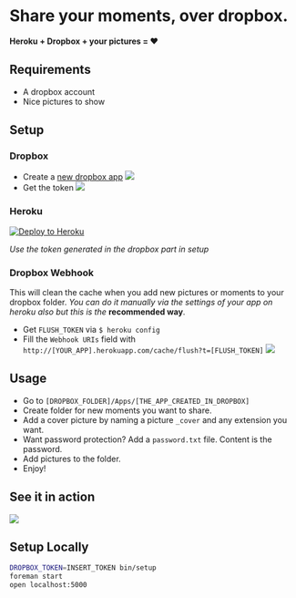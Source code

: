 # Share your moments, over dropbox.
**Heroku + Dropbox + your pictures = :heart:**

## Requirements

- A dropbox account
- Nice pictures to show

## Setup

### Dropbox

- Create a [new dropbox app][1]
![](http://cl.ly/image/3y1x0x1T1S3R/Screen%20Shot%202014-09-11%20at%209.12.31%20AM.png)
- Get the token
![](http://cl.ly/image/01461w1z1K37/Artboard.png)

### Heroku
[![Deploy to Heroku](https://www.herokucdn.com/deploy/button.png)](https://heroku.com/deploy?template=https://github.com/ys/moments/tree/master)

*Use the token generated in the dropbox part in setup*

### Dropbox Webhook

This will clean the cache when you add new pictures or moments to your dropbox folder.
*You can do it manually via the settings of your app on heroku also but this is the* **recommended way**.

- Get `FLUSH_TOKEN` via `$ heroku config`
- Fill the `Webhook URIs` field with `http://[YOUR_APP].herokuapp.com/cache/flush?t=[FLUSH_TOKEN]`
![](http://cl.ly/image/3i1X0L1B0U3e/Screen%20Shot%202014-09-13%20at%2010.22.55%20PM.png)

## Usage

- Go to `[DROPBOX_FOLDER]/Apps/[THE_APP_CREATED_IN_DROPBOX]`
- Create folder for new moments you want to share.
- Add a cover picture by naming a picture `_cover` and any extension you want.
- Want password protection? Add a `password.txt` file. Content is the password.
- Add pictures to the folder.
- Enjoy!

## See it in action

[![](http://cl.ly/image/013226172504/Screen%20Shot%202014-09-11%20at%209.58.49%20AM.png)](https://moments.yannick.io)

## Setup Locally

```bash
DROPBOX_TOKEN=INSERT_TOKEN bin/setup
foreman start
open localhost:5000
```

[1]: https://www.dropbox.com/developers/apps/create
